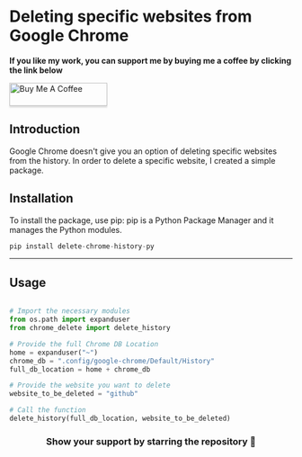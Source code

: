 # Deleting specific websites from Google Chrome

**If you like my work, you can support me by buying me a coffee by clicking the link below**

<a href="https://www.buymeacoffee.com/bhattbhavesh91" target="_blank"><img src="https://www.buymeacoffee.com/assets/img/custom_images/orange_img.png" alt="Buy Me A Coffee" style="height: 41px !important;width: 174px !important;box-shadow: 0px 3px 2px 0px rgba(190, 190, 190, 0.5) !important;-webkit-box-shadow: 0px 3px 2px 0px rgba(190, 190, 190, 0.5) !important;" ></a>

## Introduction
Google Chrome doesn't give you an option of deleting specific websites from the history. In order to delete a specific website, I created a simple package.

## Installation

To install the package, use pip:
pip is a Python Package Manager and it manages the Python modules.

```python
pip install delete-chrome-history-py
```
---

## Usage

```python

# Import the necessary modules
from os.path import expanduser
from chrome_delete import delete_history

# Provide the full Chrome DB Location
home = expanduser("~")
chrome_db = ".config/google-chrome/Default/History"
full_db_location = home + chrome_db

# Provide the website you want to delete
website_to_be_deleted = "github"

# Call the function
delete_history(full_db_location, website_to_be_deleted)

```

<h3 align="center">Show your support by starring the repository 🙂</h3>
